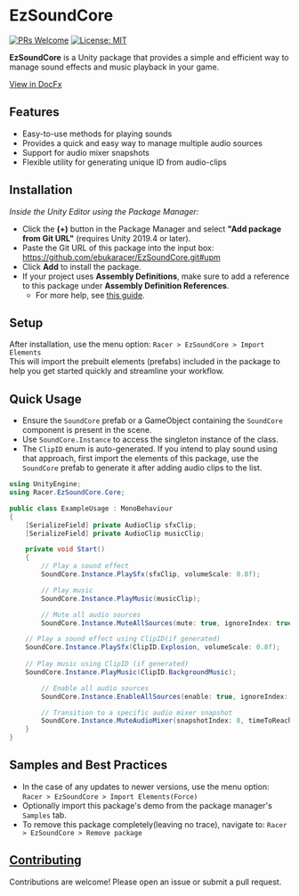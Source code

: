# EzSoundCore
[![PRs Welcome](https://img.shields.io/badge/PRs-welcome-blue)](http://makeapullrequest.com) [![License: MIT](https://img.shields.io/badge/License-MIT-blue)](https://ebukaracer.github.io/ebukaracer/md/LICENSE.html)

**EzSoundCore** is a Unity package that provides a simple and efficient way to manage sound effects and music playback in your game. 

 [View in DocFx](https://ebukaracer.github.io/EzSoundCore)
 
## Features
- Easy-to-use methods for playing sounds  
- Provides a quick and easy way to manage multiple audio sources
- Support for audio mixer snapshots
- Flexible utility for generating unique ID from audio-clips

## Installation
_Inside the Unity Editor using the Package Manager:_
- Click the **(+)** button in the Package Manager and select **"Add package from Git URL"** (requires Unity 2019.4 or later).
-  Paste the Git URL of this package into the input box: https://github.com/ebukaracer/EzSoundCore.git#upm
-  Click **Add** to install the package.
-  If your project uses **Assembly Definitions**, make sure to add a reference to this package under **Assembly Definition References**. 
    - For more help, see [this guide](https://ebukaracer.github.io/ebukaracer/md/SETUPGUIDE.html).

## Setup
After installation, use the menu option:  `Racer > EzSoundCore > Import Elements`\
This will import the prebuilt elements (prefabs) included in the package to help you get started quickly and streamline your workflow.

## Quick Usage
- Ensure the `SoundCore` prefab or a GameObject containing the `SoundCore` component is present in the scene.
- Use `SoundCore.Instance` to access the singleton instance of the class.
- The `ClipID` enum is auto-generated. If you intend to play sound using that approach, first import the elements of this package, use the `SoundCore` prefab to generate it after adding audio clips to the list.

```csharp
using UnityEngine;
using Racer.EzSoundCore.Core;

public class ExampleUsage : MonoBehaviour
{
    [SerializeField] private AudioClip sfxClip;
    [SerializeField] private AudioClip musicClip;

    private void Start()
    {
        // Play a sound effect
        SoundCore.Instance.PlaySfx(sfxClip, volumeScale: 0.8f);

        // Play music
        SoundCore.Instance.PlayMusic(musicClip);

        // Mute all audio sources
        SoundCore.Instance.MuteAllSources(mute: true, ignoreIndex: true);

	// Play a sound effect using ClipID(if generated)  
	SoundCore.Instance.PlaySfx(ClipID.Explosion, volumeScale: 0.8f);  
  
	// Play music using ClipID (if generated) 
	SoundCore.Instance.PlayMusic(ClipID.BackgroundMusic);

        // Enable all audio sources
        SoundCore.Instance.EnableAllSources(enable: true, ignoreIndex: true);

        // Transition to a specific audio mixer snapshot
        SoundCore.Instance.MuteAudioMixer(snapshotIndex: 0, timeToReach: 0.5f);
    }
}
```

## Samples and Best Practices
- In the case of any updates to newer versions, use the menu option: `Racer > EzSoundCore > Import Elements(Force)` 
- Optionally import this package's demo from the package manager's `Samples` tab.
- To remove this package completely(leaving no trace), navigate to: `Racer > EzSoundCore > Remove package`

## [Contributing](https://ebukaracer.github.io/ebukaracer/md/CONTRIBUTING.html) 
Contributions are welcome! Please open an issue or submit a pull request.
